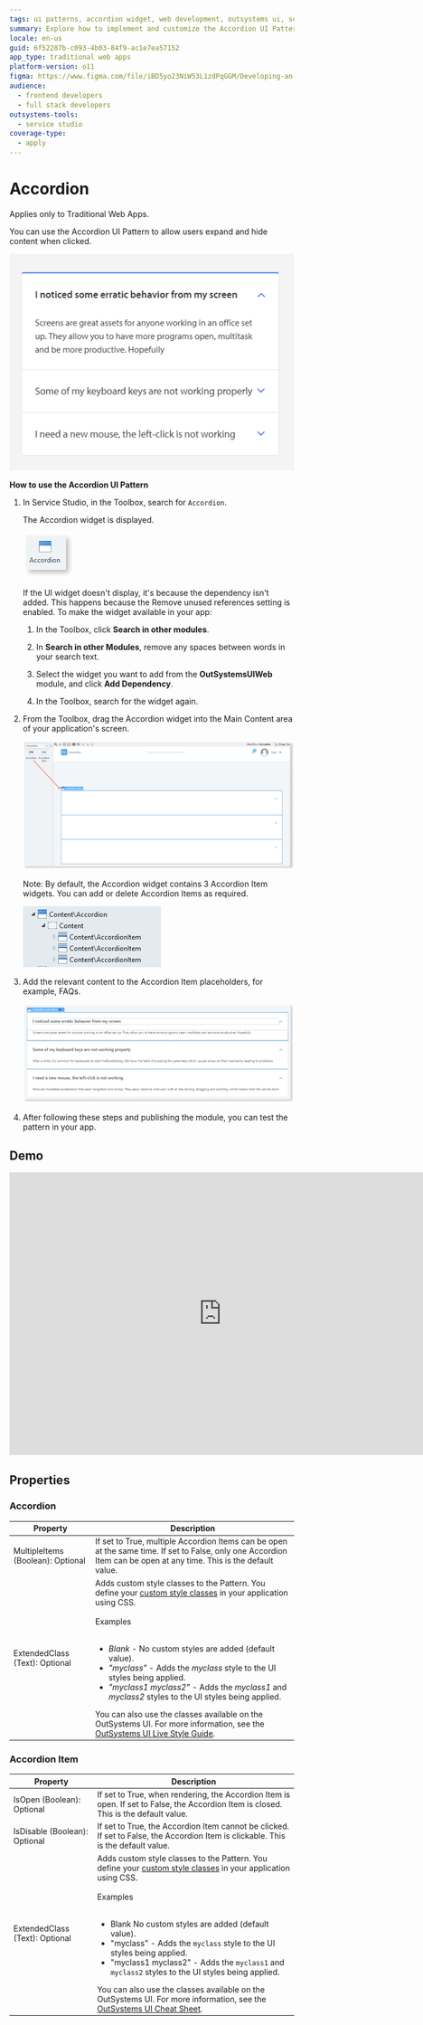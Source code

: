 ```yaml
---
tags: ui patterns, accordion widget, web development, outsystems ui, service studio
summary: Explore how to implement and customize the Accordion UI Pattern in Traditional Web Apps using OutSystems 11 (O11).
locale: en-us
guid: 6f52287b-c093-4b03-84f9-ac1e7ea57152
app_type: traditional web apps
platform-version: o11
figma: https://www.figma.com/file/iBD5yo23NiW53L1zdPqGGM/Developing-an-Application?type=design&node-id=222%3A24&mode=design&t=ANpsYvOCthr9AWot-1
audience:
  - frontend developers
  - full stack developers
outsystems-tools:
  - service studio
coverage-type:
  - apply
---
```


# Accordion

<div class="info" markdown="1">

Applies only to Traditional Web Apps.

</div>

You can use the Accordion UI Pattern to allow users expand and hide content when clicked.

 ![Example of an Accordion UI Pattern in a Traditional Web Application](images/accordion-image-2.png "Accordion UI Pattern in Traditional Web App")

**How to use the Accordion UI Pattern**

1. In Service Studio, in the Toolbox, search for `Accordion`.

    The Accordion widget is displayed.

    ![Accordion widget displayed in the Service Studio toolbox](images/accordion-image-4.png "Accordion Widget in Service Studio")

    If the UI widget doesn't display, it's because the dependency isn't added. This happens because the Remove unused references setting is enabled. To make the widget available in your app:

    1. In the Toolbox, click **Search in other modules**.

    1. In **Search in other Modules**, remove any spaces between words in your search text.

    1. Select the widget you want to add from the **OutSystemsUIWeb** module, and click **Add Dependency**.

    1. In the Toolbox, search for the widget again.

1. From the Toolbox, drag the Accordion widget into the Main Content area of your application's screen.

    ![Dragging the Accordion widget into the main content area of an application screen](images/accordion-image-5.png "Dragging Accordion Widget into Main Content Area")

    Note: By default, the Accordion widget contains 3 Accordion Item widgets. You can add or delete Accordion Items as required.

    ![Default Accordion widget containing three Accordion Item widgets](images/accordion-image-1.png "Default Accordion Widget with 3 Items")

1. Add the relevant content to the Accordion Item placeholders, for example, FAQs.
  
    ![Adding content to the Accordion Item placeholders, such as FAQs](images/accordion-image-3.png "Adding Content to Accordion Item")

1. After following these steps and publishing the module, you can test the pattern in your app.

## Demo

<iframe width="750" height="500" src="https://www.youtube.com/embed/FWTZ2tLVlfE" frameborder="0" allow="accelerometer; autoplay; encrypted-media; gyroscope; picture-in-picture" allowfullscreen="allowfullscreen"></iframe>

## Properties

### Accordion

| **Property** | **Description** |
|---|---|
| MultipleItems (Boolean): Optional | If set to True, multiple Accordion Items can be open at the same time. If set to False, only one Accordion Item can be open at any time. This is the default value. |
| ExtendedClass (Text): Optional | Adds custom style classes to the Pattern. You define your [custom style classes](../../../../look-feel/css.md) in your application using CSS.<br/><br/>Examples<br/><br/> <ul><li>_Blank_ - No custom styles are added (default value).</li><li>_"myclass"_ - Adds the _myclass_ style to the UI styles being applied.</li><li>_"myclass1 myclass2"_ - Adds the _myclass1_ and _myclass2_ styles to the UI styles being applied.</li></ul>You can also use the classes available on the OutSystems UI. For more information, see the [OutSystems UI Live Style Guide](https://outsystemsui.outsystems.com/StyleGuidePreview/Styles). |

### Accordion Item

| **Property** | **Description** |
|---|---|
| IsOpen (Boolean): Optional | If set to True, when rendering, the Accordion Item is open. If set to False, the Accordion Item is closed. This is the default value. |
| IsDisable (Boolean): Optional | If set to True, the Accordion Item cannot be clicked. If set to False, the Accordion Item is clickable. This is the default value. |
| ExtendedClass (Text): Optional | Adds custom style classes to the Pattern. You define your [custom style classes](../../../../look-feel/css.md) in your application using CSS.<br/><br/>Examples<br/><br/> <ul><li>Blank No custom styles are added (default value).</li><li>"myclass" - Adds the ``myclass`` style to the UI styles being applied.</li><li>"myclass1 myclass2" - Adds the ``myclass1`` and ``myclass2`` styles to the UI styles being applied. </li></ul>You can also use the classes available on the OutSystems UI. For more information, see the [OutSystems UI Cheat Sheet](https://outsystemsui.outsystems.com/OutSystemsUIWebsite/CheatSheet). |
